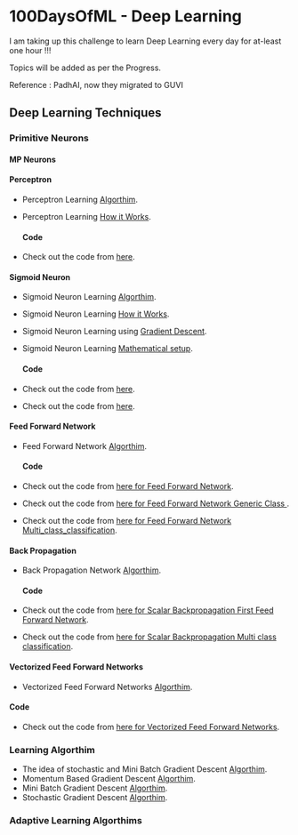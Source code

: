 # 100DaysOfML - Deep Learning
I am taking up this challenge to learn Deep Learning every day for at-least one hour !!!

Topics will be added as per the Progress.

Reference : PadhAI, now they migrated to GUVI 

## Deep Learning Techniques

### Primitive Neurons

#### MP Neurons

#### Perceptron

- Perceptron Learning [Algorthim](https://github.com/mankertales/100DaysOfML/edit/master/Deep_Learning/Perceptron+Learning+Algorithm.pdf).
- Perceptron Learning [How it Works](https://github.com/mankertales/100DaysOfML/edit/master/Deep_Learning/Perceptron+Learning+-+Why+it+works_.pdf).
  #### Code

- Check out the code from [here](https://github.com/mankertales/100DaysOfML/blob/master/Deep_Learning/MPNeuronAndPerceptron.ipynb).

#### Sigmoid Neuron

- Sigmoid Neuron Learning [Algorthim](https://github.com/mankertales/100DaysOfML/edit/master/Deep_Learning/Sigmoid_Neuron_Learning+The+complete+learning+algorithm.pdf).
- Sigmoid Neuron Learning [How it Works](https://github.com/mankertales/100DaysOfML/edit/master/Deep_Learning/Sigmoid_Neuron_Learning+Mathematical+setup+for+the+learning+algorithm.pdf).
- Sigmoid Neuron Learning using [Gradient Descent](https://github.com/mankertales/100DaysOfML/edit/master/Deep_Learning/Sigmoid_Neuron_Learning+Deriving+the+Gradient+Descent+Update+Rule.pdf).
- Sigmoid Neuron Learning [Mathematical setup](https://github.com/mankertales/100DaysOfML/edit/master/Deep_Learning/Sigmoid_Neuron_Learning+Mathematical+setup+for+the+learning+algorithm.pdf).

  #### Code

- Check out the code from [here](https://github.com/mankertales/100DaysOfML/blob/master/Deep_Learning/mobile91_Sigmoid_Neuron-cross_entropy_loss.ipynb).
- Check out the code from [here](https://github.com/mankertales/100DaysOfML/blob/master/Deep_Learning/mobile91_Sigmoid_Neuron_squared_error_loss.ipynb).

#### Feed Forward Network

- Feed Forward Network [Algorthim](https://github.com/mankertales/100DaysOfML/edit/master/Deep_Learning/Sigmoid_Neuron_Learning+The+complete+learning+algorithm.pdf).

  #### Code

- Check out the code from [here for Feed Forward Network](https://github.com/mankertales/100DaysOfML/blob/master/Deep_Learning/FeedForwardNetwork.ipynb).
- Check out the code from [here for Feed Forward Network Generic Class ](https://github.com/mankertales/100DaysOfML/blob/master/Deep_Learning/FeedForwardNetwork_Generic_Class.ipynb).
- Check out the code from [here for Feed Forward Network Multi_class_classification](https://github.com/mankertales/100DaysOfML/blob/master/Deep_Learning/FeedForwardNetwork_Multi_class_classification.ipynb).

#### Back Propagation

- Back Propagation Network [Algorthim](https://github.com/mankertales/100DaysOfML/edit/master/Deep_Learning/Sigmoid_Neuron_Learning+The+complete+learning+algorithm.pdf).

  #### Code

- Check out the code from [here for Scalar Backpropagation First Feed Forward Network](https://github.com/mankertales/100DaysOfML/blob/master/Deep_Learning/ScalarBackpropagation_First_FF_Network.ipynb).
- Check out the code from [here for Scalar Backpropagation Multi class classification](https://github.com/mankertales/100DaysOfML/blob/master/Deep_Learning/ScalarBackpropagation_Multi_class_classification.ipynb).

#### Vectorized Feed Forward Networks

- Vectorized Feed Forward Networks [Algorthim](https://github.com/mankertales/100DaysOfML/edit/master/Deep_Learning/Sigmoid_Neuron_Learning+The+complete+learning+algorithm.pdf).

#### Code

- Check out the code from [here for Vectorized Feed Forward Networks](https://github.com/mankertales/100DaysOfML/blob/master/Deep_Learning/VectorizedFeedForwardNetworks.ipynb).

### Learning Algorthim

- The idea of stochastic and Mini Batch Gradient Descent [Algorthim](https://github.com/mankertales/100DaysOfML/edit/master/Deep_Learning/The+idea+of+stochastic+and+mini-batch+gradient+descent.pdf).
- Momentum Based Gradient Descent [Algorthim](https://github.com/mankertales/100DaysOfML/edit/master/Deep_Learning/Dissecting+the+update+rule+for+momentum+based+gradient+descent.pdf).
- Mini Batch Gradient Descent [Algorthim](https://github.com/mankertales/100DaysOfML/edit/master/Deep_Learning/Running+mini-batch+gradient+descent.pdf).
- Stochastic Gradient Descent [Algorthim](https://github.com/mankertales/100DaysOfML/edit/master/Deep_Learning/Running+stochastic+gradient+descent.pdf).

### Adaptive Learning Algorthims


